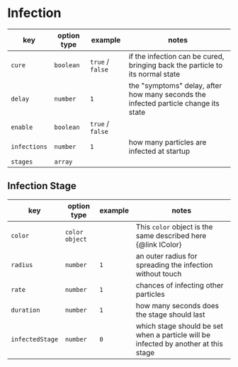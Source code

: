 # Infection

| key          | option type | example          | notes                                                                               |
| ------------ | ----------- | ---------------- | ----------------------------------------------------------------------------------- |
| `cure`       | `boolean`   | `true` / `false` | if the infection can be cured, bringing back the particle to its normal state       |
| `delay`      | `number`    | `1`              | the "symptoms" delay, after how many seconds the infected particle change its state |
| `enable`     | `boolean`   | `true` / `false` |                                                                                     |
| `infections` | `number`    | `1`              | how many particles are infected at startup                                          |
| `stages`     | `array`     |                  |                                                                                     |

## Infection Stage

| key             | option type    | example | notes                                                                               |
| --------------- | -------------- | ------- | ----------------------------------------------------------------------------------- |
| `color`         | `color object` |         | This `color` object is the same described here {@link IColor}                       |
| `radius`        | `number`       | `1`     | an outer radius for spreading the infection without touch                           |
| `rate`          | `number`       | `1`     | chances of infecting other particles                                                |
| `duration`      | `number`       | `1`     | how many seconds does the stage should last                                         |
| `infectedStage` | `number`       | `0`     | which stage should be set when a particle will be infected by another at this stage |
